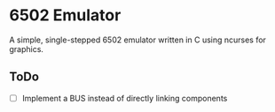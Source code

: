 # 6502 Emulator

A simple, single-stepped 6502 emulator written in C using ncurses for graphics.

## ToDo

-   [ ] Implement a BUS instead of directly linking components
